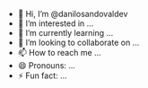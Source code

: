- 👋 Hi, I’m @danilosandovaldev
- 👀 I’m interested in ...
- 🌱 I’m currently learning ...
- 💞️ I’m looking to collaborate on ...
- 📫 How to reach me ...
- 😄 Pronouns: ...
- ⚡ Fun fact: ...

<!---
danilosandovaldev/danilosandovaldev is a ✨ special ✨ repository because its `README.md` (this file) appears on your GitHub profile.
You can click the Preview link to take a look at your changes.
--->
